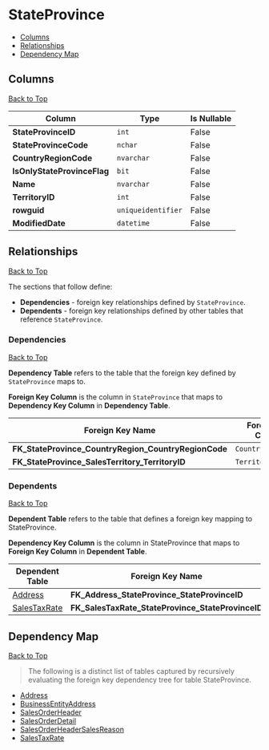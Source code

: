 # StateProvince

* [Columns](#columns)
* [Relationships](#relationships)
* [Dependency Map](#dependency-map)

## Columns
[Back to Top](#stateprovince)

Column | Type | Is Nullable
-------|------|------------
**StateProvinceID** | `int` | False
**StateProvinceCode** | `nchar` | False
**CountryRegionCode** | `nvarchar` | False
**IsOnlyStateProvinceFlag** | `bit` | False
**Name** | `nvarchar` | False
**TerritoryID** | `int` | False
**rowguid** | `uniqueidentifier` | False
**ModifiedDate** | `datetime` | False

## Relationships
[Back to Top](#stateprovince)


The sections that follow define:
* **Dependencies** - foreign key relationships defined by `StateProvince`.
* **Dependents** - foreign key relationships defined by other tables that reference `StateProvince`.

### Dependencies
[Back to Top](#stateprovince)

**Dependency Table** refers to the table that the foreign key defined by `StateProvince` maps to.

**Foreign Key Column** is the column in `StateProvince` that maps to **Dependency Key Column** in **Dependency Table**.

Foreign Key Name | Foreign Key Column | Dependency Table | Dependency Key Column
-----------------|--------------------|------------------|----------------------
**FK_StateProvince_CountryRegion_CountryRegionCode** | `CountryRegionCode` | [CountryRegion](./CountryRegion.md) | `CountryRegionCode`
**FK_StateProvince_SalesTerritory_TerritoryID** | `TerritoryID` | [SalesTerritory](./SalesTerritory.md) | `TerritoryID`

### Dependents
[Back to Top](#stateprovince)

**Dependent Table** refers to the table that defines a foreign key mapping to StateProvince.

**Dependency Key Column** is the column in StateProvince that maps to **Foreign Key Column** in **Dependent Table**.

Dependent Table | Foreign Key Name | Foreign Key Column | Dependency Key Column
----------------|------------------|--------------------|----------------------
[Address](./Address.md) | **FK_Address_StateProvince_StateProvinceID** | `StateProvinceID` | `StateProvinceID`
[SalesTaxRate](./SalesTaxRate.md) | **FK_SalesTaxRate_StateProvince_StateProvinceID** | `StateProvinceID` | `StateProvinceID`

## Dependency Map
[Back to Top](#stateprovince)

> The following is a distinct list of tables captured by recursively evaluating the foreign key dependency tree for table StateProvince.

* [Address](./Address.md)
* [BusinessEntityAddress](./BusinessEntityAddress.md)
* [SalesOrderHeader](./SalesOrderHeader.md)
* [SalesOrderDetail](./SalesOrderDetail.md)
* [SalesOrderHeaderSalesReason](./SalesOrderHeaderSalesReason.md)
* [SalesTaxRate](./SalesTaxRate.md)
